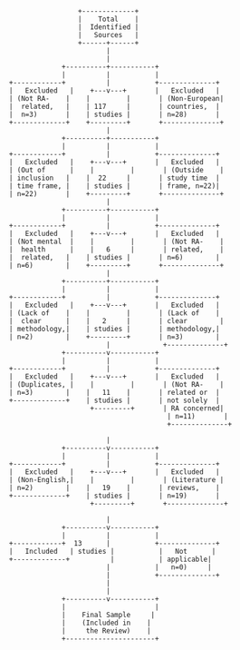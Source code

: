                         +-------------+
                        |    Total    |
                        |  Identified |
                        |   Sources   |
                        +------+------+
                               |
                               |
                    +----------+-----------+
                    |          |           |
       +------------+          |           +--------------+
       |   Excluded   |    +---v---+       |   Excluded   |
       | (Not RA-    |    |         |       | (Non-European|
       |  related,   |    | 117     |       | countries,  |
       |  n=3)       |    | studies |       | n=28)       |
       +-------------+    +---------+       +--------------+
                               |
                    +----------+-----------+
                    |          |           |
       +------------+          |           +--------------+
       |   Excluded   |    +---v---+       |   Excluded   |
       | (Out of      |    |         |       | (Outside    |
       | inclusion   |    |  22     |       | study time  |
       | time frame, |    | studies |       | frame, n=22)|
       | n=22)       |    +---------+       +--------------+
                               |
                    +----------+-----------+
                    |          |           |
       +------------+          |           +--------------+
       |   Excluded   |    +---v---+       |   Excluded   |
       | (Not mental  |    |         |       | (Not RA-    |
       |  health      |    |   6     |       | related,    |
       |  related,   |    | studies |       | n=6)        |
       | n=6)        |    +---------+       +--------------+
                               |
                    +----------+-----------+
                    |          |           |
       +------------+          |           +--------------+
       |   Excluded   |    +---v---+       |   Excluded   |
       | (Lack of    |    |         |       | (Lack of    |
       |  clear      |    |   2     |       | clear        |
       | methodology,|    | studies |       | methodology,|
       | n=2)        |    +---------+       | n=3)        |
                               |             +--------------+
                    +----------v-----------+
                    |          |           |
       +------------+          |           +--------------+
       |   Excluded   |    +---v---+       |   Excluded   |
       | (Duplicates, |    |         |       | (Not RA-    |
       | n=3)        |    |   11    |       | related or  |
       +-------------+    | studies |       | not solely  |
                           +---------+       | RA concerned|
                                              | n=11)       |
                                              +--------------+
                               
                               |
                    +----------v-----------+
                    |          |           |
       +------------+          |           +--------------+
       |   Excluded   |    +---v---+       |   Excluded   |
       | (Non-English,|    |         |       | (Literature |
       | n=2)        |    |   19    |       | reviews,    |
       +-------------+    | studies |       | n=19)       |
                           +---------+       +--------------+
                               
                               |
                    +----------v-----------+
                    |          |           |
       +------------+  13      |           +--------------+
       |   Included   | studies |           |   Not      |
       +-------------+          |           | applicable|
                               |           |   n=0)     |
                               |           +--------------+
                               |
                               |
                    +----------v-----------+
                    |                      |
                    |    Final Sample     |
                    |    (Included in    |
                    |     the Review)    |
                    +----------------------+

